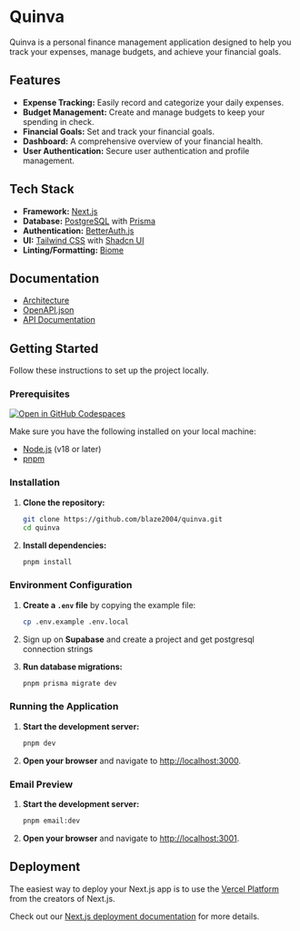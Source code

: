 # Quinva

Quinva is a personal finance management application designed to help you track your expenses, manage budgets, and achieve your financial goals.

## Features

*   **Expense Tracking:** Easily record and categorize your daily expenses.
*   **Budget Management:** Create and manage budgets to keep your spending in check.
*   **Financial Goals:** Set and track your financial goals.
*   **Dashboard:** A comprehensive overview of your financial health.
*   **User Authentication:** Secure user authentication and profile management.

## Tech Stack

*   **Framework:** [Next.js](https://nextjs.org/)
*   **Database:** [PostgreSQL](https://www.postgresql.org/) with [Prisma](https://www.prisma.io/)
*   **Authentication:** [BetterAuth.js](https://www.better-auth.com/)
*   **UI:** [Tailwind CSS](https://tailwindcss.com/) with [Shadcn UI](https://ui.shadcn.com/)
*   **Linting/Formatting:** [Biome](https://biomejs.dev/)

## Documentation

*   [Architecture](architecture.md)
*   [OpenAPI.json](public/openapi.json)
*   [API Documentation](https://quinva.visualbrahma.tech/api/docs)

## Getting Started

Follow these instructions to set up the project locally.

### Prerequisites

[![Open in GitHub Codespaces](https://github.com/codespaces/badge.svg)](https://codespaces.new/blaze2004/quinva)

Make sure you have the following installed on your local machine:

*   [Node.js](https://nodejs.org/en/) (v18 or later)
*   [pnpm](https://pnpm.io/)

### Installation

1.  **Clone the repository:**

    ```bash
    git clone https://github.com/blaze2004/quinva.git
    cd quinva
    ```

2.  **Install dependencies:**

    ```bash
    pnpm install
    ```

### Environment Configuration

1.  **Create a `.env` file** by copying the example file:

    ```bash
    cp .env.example .env.local
    ```

2.  Sign up on **Supabase** and create a project and get postgresql connection strings

3.  **Run database migrations:**

    ```bash
    pnpm prisma migrate dev
    ```

### Running the Application

1.  **Start the development server:**

    ```bash
    pnpm dev
    ```

2.  **Open your browser** and navigate to [http://localhost:3000](http://localhost:3000).

### Email Preview

1. **Start the development server:**

    ```bash
    pnpm email:dev
    ```
2.  **Open your browser** and navigate to [http://localhost:3001](http://localhost:3001).


## Deployment

The easiest way to deploy your Next.js app is to use the [Vercel Platform](https://vercel.com/new?utm_medium=default-template&filter=next.js&utm_source=create-next-app&utm_campaign=create-next-app-readme) from the creators of Next.js.

Check out our [Next.js deployment documentation](https://nextjs.org/docs/app/building-your-application/deploying) for more details.
